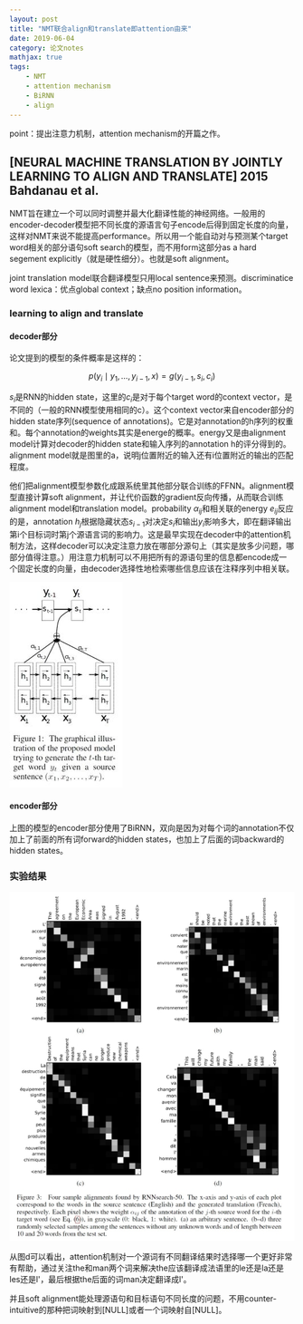```yaml
---
layout: post
title: "NMT联合align和translate即attention由来"
date: 2019-06-04
category: 论文notes
mathjax: true
tags:
    - NMT
    - attention mechanism
    - BiRNN
    - align
---
```


point：提出注意力机制，attention mechanism的开篇之作。

## [NEURAL MACHINE TRANSLATION BY JOINTLY LEARNING TO ALIGN AND TRANSLATE] 2015 Bahdanau et al. ##

NMT旨在建立一个可以同时调整并最大化翻译性能的神经网络。一般用的encoder-decoder模型把不同长度的源语言句子encode后得到固定长度的向量，这样对NMT来说不能提高performance。所以用一个能自动对与预测某个target word相关的部分语句soft search的模型，而不用form这部分as a hard segement explicitly（就是硬性细分）。也就是soft alignment。

joint translation model联合翻译模型只用local sentence来预测。discriminatice word lexica：优点global context；缺点no position information。

### learning to align and translate ###

#### decoder部分 ####

论文提到的模型的条件概率是这样的：

$$ p(y_i \mid y_1,...,y_{i-1},x) = g(y_{i-1},s_i,c_i) $$

$s_i$是RNN的hidden state，这里的$c_i$是对于每个target word的context vector，是不同的（一般的RNN模型使用相同的c）。这个context vector来自encoder部分的hidden state序列(sequence of annotations)。它是对annotation的h序列的权重和。每个annotation的weights其实是energe的概率。energy又是由alignment model计算对decoder的hidden state和输入序列的annotation h的评分得到的。alignment model就是图里的a，说明j位置附近的输入还有i位置附近的输出的匹配程度。

他们把alignment模型参数化成跟系统里其他部分联合训练的FFNN。alignment模型直接计算soft alignment，并让代价函数的gradient反向传播，从而联合训练alignment model和translation model。probability $\alpha_{ij}$和相关联的energy $e_{ij}$反应的是，annotation $h_j$根据隐藏状态$s_{i-1}$对决定$s_i$和输出$y_i$影响多大，即在翻译输出第i个目标词时第j个源语言词的影响力。这是最早实现在decoder中的attention机制方法，这样decoder可以决定注意力放在哪部分源句上（其实是放多少问题，哪部分值得注意。）用注意力机制可以不用把所有的源语句里的信息都encode成一个固定长度的向量，由decoder选择性地检索哪些信息应该在注释序列中相关联。

![proposed model](/assets/images/postsimage/0604/birnn_model.jpg)

#### encoder部分 ####

上图的模型的encoder部分使用了BiRNN，双向是因为对每个词的annotation不仅加上了前面的所有词forward的hidden states，也加上了后面的词backward的hidden states。

### 实验结果 ###

![four sample alignments](/assets/images/postsimage/0604/sample_alignments.jpg)

从图d可以看出，attention机制对一个源词有不同翻译结果时选择哪一个更好非常有帮助，通过关注the和man两个词来解决the应该翻译成法语里的le还是la还是les还是l'，最后根据the后面的词man决定翻译成l'。

并且soft alignment能处理源语句和目标语句不同长度的问题，不用counter-intuitive的那种把词映射到[NULL]或者一个词映射自[NULL]。